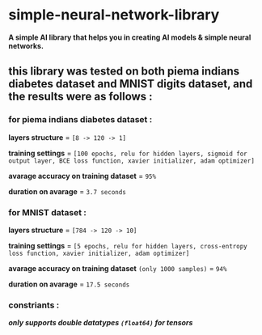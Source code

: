 # simple-neural-network-library
**A simple AI library that helps you in creating AI models &amp; simple neural networks.**

## this library was tested on both piema indians diabetes dataset and MNIST digits dataset, and the results were as follows :

### for piema indians diabetes dataset :

**layers structure** = `[8 -> 120 -> 1]`

**training settings** = `[100 epochs, relu for hidden layers, sigmoid for output layer, BCE loss function, xavier initializer, adam optimizer]`

**avarage accuracy on training dataset** = `95%`

**duration on avarage** = `3.7 seconds`


### for MNIST dataset :

**layers structure** = `[784 -> 120 -> 10]`

**training settings** = `[5 epochs, relu for hidden layers, cross-entropy loss function, xavier initializer, adam optimizer]`

**avarage accuracy on training dataset** `(only 1000 samples)` = `94%`

**duration on avarage** = `17.5 seconds`

### constriants :

**_only supports double datatypes `(float64)` for tensors_**
